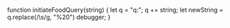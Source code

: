 function initiateFoodQuery(string) {
  let q = "q:";
  q += string;
   let newString = q.replace(/\s/g, "%20")
   debugger;
}